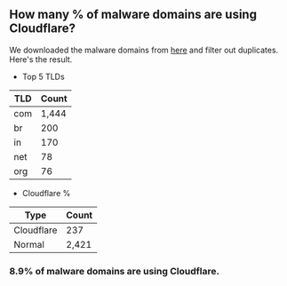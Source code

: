 ## How many % of malware domains are using Cloudflare?


We downloaded the malware domains from [here](https://urlhaus.abuse.ch) and filter out duplicates.
Here's the result.


[//]: # (start replacement)


- Top 5 TLDs

| TLD | Count |
| --- | --- |
| com | 1,444 |
| br | 200 |
| in | 170 |
| net | 78 |
| org | 76 |


- Cloudflare %

| Type | Count |
| --- | --- |
| Cloudflare | 237 |
| Normal | 2,421 |


### 8.9% of malware domains are using Cloudflare.